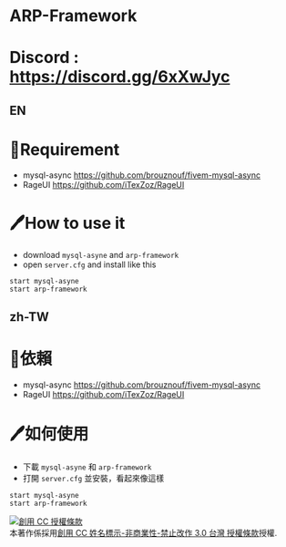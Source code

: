 # ARP-Framework

# Discord : https://discord.gg/6xXwJyc

## EN
# 🔐Requirement
- mysql-async https://github.com/brouznouf/fivem-mysql-async
- RageUI https://github.com/iTexZoz/RageUI

# 🖊How to use it
- download `mysql-asyne` and `arp-framework`
- open `server.cfg` and install like this
```
start mysql-asyne
start arp-framework
```

## zh-TW
# 🔐依賴
- mysql-async https://github.com/brouznouf/fivem-mysql-async
- RageUI https://github.com/iTexZoz/RageUI

# 🖊如何使用
- 下載 `mysql-asyne` 和 `arp-framework`
- 打開 `server.cfg` 並安裝，看起來像這樣
```
start mysql-asyne
start arp-framework
```

<a rel="license" href="http://creativecommons.org/licenses/by-nc-nd/3.0/tw/"><img alt="創用 CC 授權條款" style="border-width:0" src="https://i.creativecommons.org/l/by-nc-nd/3.0/tw/88x31.png" /></a><br />本著作係採用<a rel="license" href="http://creativecommons.org/licenses/by-nc-nd/3.0/tw/">創用 CC 姓名標示-非商業性-禁止改作 3.0 台灣 授權條款</a>授權.
    